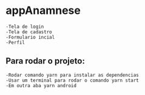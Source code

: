 # appAnamnese
    -Tela de login
    -Tela de cadastro
    -Formulario incial
    -Perfil

## Para rodar o projeto:
    -Rodar comando yarn para instalar as dependencias
    -Usar um terminal para rodar o comando yarn start
    -Em outra aba yarn android
